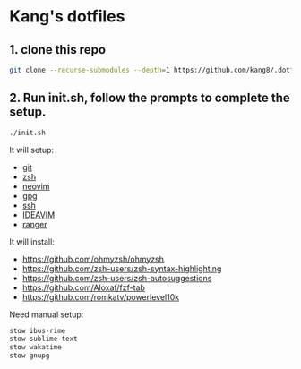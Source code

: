 # Kang's dotfiles

## 1. clone this repo

```bash
git clone --recurse-submodules --depth=1 https://github.com/kang8/.dotfiles.git
```

## 2. Run init.sh, follow the prompts to complete the setup.

```bash
./init.sh
```
It will setup:

* [git](https://github.com/kang8/.dotfiles/blob/master/git/.gitconfig)
* [zsh](https://github.com/kang8/.dotfiles/blob/master/zsh/.config/zsh/.zshrc)
* [neovim](https://github.com/kang8/.dotfiles/blob/master/init.sh#L110-L118)
* [gpg](gpg)
* [ssh](https://github.com/kang8/.dotfiles/blob/master/zsh/.config/zsh/ssh-proxy.zsh)
* [IDEAVIM](https://github.com/kang8/.dotfiles/blob/master/IDEA/.ideavimrc)
* [ranger](https://github.com/kang8/.dotfiles/tree/master/ranger/.config/ranger)

It will install:
* https://github.com/ohmyzsh/ohmyzsh
* https://github.com/zsh-users/zsh-syntax-highlighting
* https://github.com/zsh-users/zsh-autosuggestions
* https://github.com/Aloxaf/fzf-tab
* https://github.com/romkatv/powerlevel10k

Need manual setup:

```bash
stow ibus-rime
stow sublime-text
stow wakatime
stow gnupg
```
